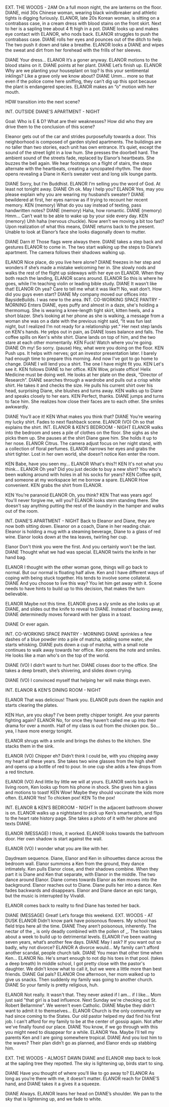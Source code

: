 EXT. THE WOODS - 2AM
On a full moon night, the are lanterns on the floor. DIANE, mid 30s Chinese woman, wearing black windbreaker and athletic tights is digging furiously. ELANOR, late 20s Korean woman, is sitting on a contrabass case, in a cream dress with blood stains on the front skirt. Next to her is a sapling tree about 4 ft high in a pot.
DIANE looks up and makes eye contact with ELANOR, who nods back. ELANOR struggles to push the contrabass case. DIANE rolls her eyes and pounces out of the ditch to help. The two push it down and take a breathe. ELANOR looks a DIANE and wipes the sweat and dirt from her forehead with the frills of her sleeves.


DIANE
Your dress…
ELANOR
It’s a goner anyway.
ELANOR motions to the blood stains on it. DIANE points at her plant.
DIANE
Let’s finish up.
ELANOR
Why are we planting your houseplant on top? Is this your sentimental inklings? Like a grave only we know about?
DIANE
Umm… more so that even if the police come here sniffing, they can’t dig up this spot because the plant is endangered species.
ELANOR makes an “o” motion with her mouth.


HDW transition into the next scene?


INT. OUTSIDE DIANE’S APARTMENT - NIGHT


Goal: Who is E & D? What are their weaknesses?
How did who they are drive them to the conclusion of this scene?


Eleanor gets out of the car and strides purposefully towards a door. This neighborhood is composed of garden styled apartments. The buildings are no taller than two stories, each unit has own entrance. It’s quiet, except the sound of the street light in a low hum. She presses the doorbell hard. The ambient sound of the streets fade, replaced by Elanor’s heartbeats. She buzzes the bell again. We hear footsteps on a flight of stairs, the steps alternate with the heartbeats, creating a syncopated rhythm. The door opens revealing a Diane in Ken’s sweater vest and long silk lounge pants.


DIANE
Sorry, but I’m Buddhist.
ELANOR
I’m selling you the word of God. At least not tonight away.
DIANE
Oh ok. May I help you?
ELANOR
Yes, may you please explain why you are wearing my husband’s sweater?
DIANE bewildered at first, her eyes narrow as if trying to recount her recent memory.
KEN (memory)
What do you say instead of texting, pass handwritten notes?
DIANE (memory)
Haha, how romantic.
DIANE (memory)
Hmm… Can’t wait to be able to wake up by your side every day.
KEN (memory)
Uhh haha (nervous chuckle). Now aren’t we moving a bit too fast?
Upon realization of what this means, DIANE returns back to the present. Unable to look at Elanor’s face she looks diagonally down to mutter.


DIANE
Darn it! Those flags were always there.
DIANE takes a step back and gestures ELANOR to come in. The two start walking up the steps to Diane’s apartment. The camera follows their shadows walking up.


ELANOR
Nice place, do you live here alone?
DIANE freezes in her step and wonders if she’s made a mistake welcoming her in. She slowly nods and walks the rest of the flight up sideways with her eye on ELANOR. When they both reach the landing, ELANOR scans around.
ELANOR
So this is where he goes, while I’m teaching violin or leading bible study. 
DIANE
It wasn’t like that!
ELANOR
Oh yea? Care to tell me what it was like?! No, wait don’t. How did you guys even start?
DIANE
My company moved our offices into BaysideBuilds. I was new to the area.
INT. CO-WORKING SPACE PANTRY - MORNING
Enters DIANE, eyes puffy and almost in a daze, she's holding a thermomug. She is wearing a knee-length tight skirt, kitten heels, and a short blazer. She’s looking at her phone as she is walking, a message from a woman she was on a date with the previous night said, “It was fun last night, but I realized I’m not ready for a relationship yet.” Her next step lands on KEN's hands. He yelps out in pain, as DIANE loses balance and falls. The coffee spills on Ken's white shirt. Diane lands on top of him, and the two stare at each other momentarily.
KEN
Fuck! Watch where you're going.
DIANE
Oh my! So sorry. (pause) Hey, what were you doing on the floor.
KEN
Push ups. It helps with nerves; got an investor presentation later. I barely had enough time to prepare this morning. And now I've got to go home to change.
DIANE
I will lend you a shirt. The one I have might fit you.
KEN
Let's see it.
KEN follows DIANE to her office.
KEN
Wow, private office! Helix Medicine must be doing well.
He looks at her plate on the desk, “Director of Research”. DIANE searches through a wardrobe and pulls out a crisp white shirt. He takes it and checks the size. He pulls his current shirt over his head, surprising Diane, she blushes and turns away. KEN walks up to Diane and speaks closely to her ears.
KEN
Perfect, thanks.
DIANE jumps and turns to face him. She realizes how close their faces are to each other. She smiles awkwardly.


DIANE
You’ll ace it!
KEN
What makes you think that?
DIANE
You’re wearing my lucky shirt.
Fades to next flashback scene.
ELANOR (VO)
Oh so that explains the shirt.
INT. ELANOR & KEN’S BEDROOM - NIGHT
ELANOR walks into the bedroom and sees a pile of clothes on the floor. She sighs as she picks them up. She pauses at the shirt Diane gave him. She holds it up to her nose.
ELANOR
Citrus.
The camera adjust focus on her night stand, with a collection of floral perfumes. ELANOR narrows her eyes and grabs the shirt tighter. Lost in her own world, she doesn’t notice Ken enter the room.


KEN
Babe, have you seen my…
ELANOR
What's this?!
KEN
It's not what you think…
ELANOR
Oh yea? Did you just decide to buy a new shirt? You who's been walking around with holes in all his socks for years?
KEN
Coffee spilt, and someone at my workspace let me borrow a spare.
ELANOR
How convenient.
KEN grabs the shirt from ELANOR.


KEN
You're paranoid
ELANOR
Oh, you think?
KEN
That was years ago! You'll never forgive me, will you?
ELANOR looks stern standing there. She doesn't say anything putting the rest of the laundry in the hamper and walks out of the room.




INT. DIANE’S APARTMENT - NIGHT
Back to Eleanor and Diane, they are now both sitting down. Eleanor on a coach, Diane in her reading chair. Eleanor is holding a mug with a steaming beverage, Diane to a glass of red wine. Elanor looks down at the tea leaves, twirling her cup.


Elanor
Don't think you were the first. And you certainly won't be the last.
DIANE
Thought what we had was special.
ELANOR twirls the knife in her hand bag.


ELANOR
I thought with the other woman gone, things will go back to normal. But our normal is floating half alive. Ken and I have different ways of coping with being stuck together. His tends to involve some collateral.
DIANE
And you choose to live this way? You let him get away with it.
Scene needs to have hints to build up to this decision, that makes the turn believable.


ELANOR
Maybe not this time.
ELANOR gives a sly smile as she looks up at DIANE, and slides out the knife to reveal to DIANE. Instead of backing away, DIANE determinedly moves forward with her glass in a toast.


DIANE
Or ever again.




INT. CO-WORKING SPACE PANTRY - MORNING
DIANE sprinkles a few dashes of a blue powder into a pile of matcha, adding some water, she starts whisking. DIANE puts down a cup of matcha, with a small note continues to walk away towards her office. Ken opens the note and smiles. He looks like a man who's on the top of the world.


DIANE (VO)
I didn’t want to hurt her.
DIANE closes door to the office. She takes a deep breath, she’s shivering, and slides down crying.


DIANE (VO)
I convinced myself that helping her will make things even.




INT. ELANOR & KEN’S DINING ROOM - NIGHT


ELANOR
That was delicious! Thank you.
ELANOR puts down the napkin and starts clearing the plates.


KEN
Hun, are you okay? I’ve been pretty chipper tonight. Are your parents fighting again?
ELANOR
No, for once they haven’t called me up into their drama for over a month. Half of my class is out from the chicken pox. So… yea, I have more energy tonight.


ELANOR shrugs with a smile and brings the dishes to the kitchen. She stacks them in the sink.


ELANOR (VO)
Chipper eh? Didn’t think I could be, with you chipping away my heart all these years.
She takes two wine glasses from the high shelf and opens up a bottle of red to pour. In one cup she adds a few drops from a red tincture.


ELANOR (VO)
And little by little we will at yours.
ELANOR swirls back in living room, Ken looks up from his phone in shock. She gives him a glass and motions to toast!
KEN
Wow! Maybe they should vaccinate the kids more often.
ELANOR
Yes! To chicken pox!
KEN
To the pox!


INT. ELANOR & KEN’S BEDROOM - NIGHT
In the adjacent bathroom shower is on. ELANOR walks up a nightstand to pick up Ken’s smartwatch, and flips to the heart rate history page. She takes a photo of it with her phone and texts DIANE.


ELANOR (MESSAGE)
I think, it worked.
ELANOR looks towards the bathroom door. Her own shadow is start against the wall. 


ELANOR (VO)
I wonder what you are like with her.


Daydream sequence.
Diane, Elanor and Ken in silhouettes dance across the bedroom wall. Elanor summons a Ken from the ground, they dance intimately. Ken pulls Elanor close, and their shadows combine. When they part it is Diane and Ken that separate, with Elanor in the middle. The two dance around Elanor. Diane comes towards Elanor as Ken moves into the background. Elanor reaches out to Diane. Diane pulls her into a dance. Ken fades backwards and disappears. Elanor and Diane dance an epic tango, but the music is interrupted by Vivaldi.


ELANOR comes back to reality to find Diane has texted her back.


DIANE (MESSAGE)
Great! Let’s forage this weekend.
EXT. WOODS - AT DUSK
ELANOR
Didn’t know park have poisonous flowers. My school has field trips here all the time.
DIANE
They aren’t poisonous, inherently. The nectar of the _ is only deadly combined with the pollen of _. The toxin takes about a week to build up to detrimental levels.
ELANOR
I’ve been waiting seven years, what’s another few days.
DIANE
May I ask? If you want out so badly, why not divorce?
ELANOR
A divorce would… My family can't afford another scandal, people church talk.
DIANE
You mean that other time when Ken…
ELANOR
No. He's smart enough to not dip his toes in that pool. (takes a deep breath) In middle school, I got pretty close with the pastor's daughter. We didn't know what to call it, but we were a little more than best friends.
DIANE
Gal pals?
ELANOR
One afternoon, her mom walked up to give us snacks. Then suddenly my family was going to another church.
DIANE
So your family is pretty religious, huh.


ELANOR
Not really. It wasn't that. They never asked if I am... if I like... Mom just said "that girl is a bad influence. Next Sunday we're checking out St. Robert Bellarmine". We weren't even Catholic. 
DIANE
Maybe they didn't want to admit it to themselves…
ELANOR
Church is the only community we had since coming to the States. Our old pastor helped my dad find his first job. I can't afford for my family to be at the center of gossip again. Not after we've finally found our place.
DIANE
You know, if we go through with this you might need to disappear for a while.
ELANOR
Yea. Maybe I’ll tell my parents Ken and I are going somewhere tropical.
DIANE
And you lost him to the waves?
Their plan didn’t go as planned, and Elanor ends up stabbing him.


EXT. THE WOODS - ALMOST DAWN
DIANE and ELANOR step back to look at the sapling tree they repotted. The sky is lightening up, birds start to sing.


DIANE
Have you thought of where you’ll like to go away to?
ELANOR
As long as you’re there with me, it doesn’t matter.
ELANOR reach for DIANE’S hand, and DIANE takes it a gives it a squeeze.


DIANE
Always.
ELANOR leans her head on DIANE’s shoulder. We pan to the sky that is lightening up, and we fade to white.